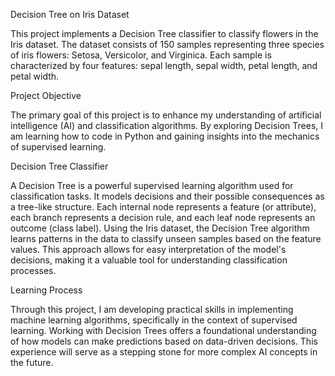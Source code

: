 Decision Tree on Iris Dataset

This project implements a Decision Tree classifier to classify flowers in the Iris dataset. The dataset consists of 150 samples representing three species of iris flowers: Setosa, Versicolor, and Virginica. Each sample is characterized by four features: sepal length, sepal width, petal length, and petal width.


Project Objective

The primary goal of this project is to enhance my understanding of artificial intelligence (AI) and classification algorithms. By exploring Decision Trees, I am learning how to code in Python and gaining insights into the mechanics of supervised learning.


Decision Tree Classifier

A Decision Tree is a powerful supervised learning algorithm used for classification tasks. It models decisions and their possible consequences as a tree-like structure. Each internal node represents a feature (or attribute), each branch represents a decision rule, and each leaf node represents an outcome (class label).
Using the Iris dataset, the Decision Tree algorithm learns patterns in the data to classify unseen samples based on the feature values. This approach allows for easy interpretation of the model's decisions, making it a valuable tool for understanding classification processes.


Learning Process

Through this project, I am developing practical skills in implementing machine learning algorithms, specifically in the context of supervised learning. Working with Decision Trees offers a foundational understanding of how models can make predictions based on data-driven decisions. This experience will serve as a stepping stone for more complex AI concepts in the future.
